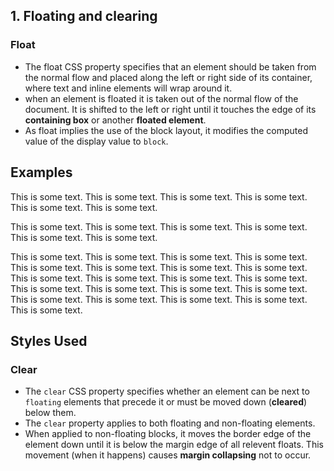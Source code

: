 ## 1. Floating and clearing

### Float

- The float CSS property specifies that an element should be taken from the normal flow and placed along the left or right side of its container, where text and inline elements will wrap around it.
- when an element is floated it is taken out of the normal flow of the document. It is shifted to the left or right until it touches the edge of its **containing box** or another **floated element**.
- As float implies the use of the block layout, it modifies the computed value of the display value to `block`.

<h2>Examples</h2>
<div>
<p class="rside">This is some text. This is some text. This is some text.
    This is some text. This is some text. This is some text.</p>
<p class="lside">This is some text. This is some text. This is some text.
    This is some text. This is some text. This is some text.</p>
<p> This is some text. This is some text. This is some text.
    This is some text. This is some text. This is some text.
    This is some text. This is some text. This is some text.
    This is some text. This is some text. This is some text.
    This is some text. This is some text. This is some text.
    This is some text. This is some text. This is some text.
    This is some text. This is some text. This is some text.</p>
</div>

<h2>Styles Used</h2>


### Clear

- The `clear` CSS property specifies whether an element can be next to `floating` elements that precede it or must be moved down (**cleared**) below them.
- The `clear` property applies to both floating and non-floating elements.
- When applied to non-floating blocks, it moves the border edge of the element down until it is below the margin edge of all relevent floats. This movement (when it happens) causes **margin collapsing** not to occur.
